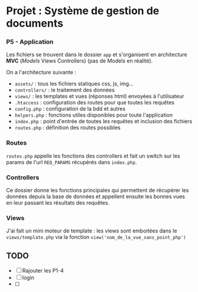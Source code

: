# Projet : Système de gestion de documents

### P5 - Application
Les fichiers se trouvent dans le dossier `app` et s'organisent en architecture **MVC** (_Models_ Views Controllers) (pas de Models en réalité).

On a l'architecture suivante :
- `assets/`         : tous les fichiers statiques css, js, img...
- `controllers/`    : le traitement des données
- `views/`          : les templates et vues (réponses html) envoyées à l'utilisateur
- `.htaccess`       : configuration des routes pour que toutes les requêtes
- `config.php`      : configuration de la bdd et autres 
- `helpers.php`     : fonctions utiles disponibles pour toute l'application
- `index.php`       : point d'entrée de toutes les requêtes et inclusion des fichiers
- `routes.php`      : définition des routes possibles

### Routes

`routes.php` appelle les fonctions des controllers et fait un switch sur les params de l'url `REQ_PARAMS` récupérés dans `index.php`.

### Controllers

Ce dossier donne les fonctions principales qui permettent de récupérer les données depuis la base de données et appellent ensuite les bonnes vues en leur passant les résultats des requêtes.


### Views
J'ai fait un mini moteur de template :
les views sont emboitées dans le `views/template.php` via la fonction `view('nom_de_la_vue_sans_point_php')`

## TODO

- [ ] Rajouter les P1-4
- [ ] login
- [ ] 
